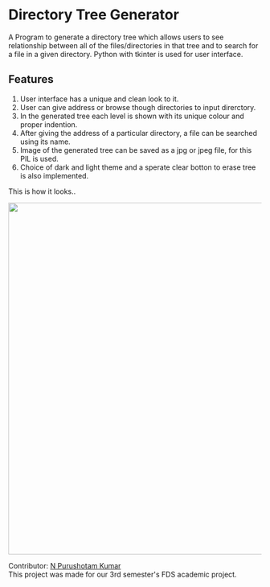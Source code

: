 # Directory Tree Generator
A Program to generate a directory tree which allows users to see relationship between all of the files/directories in that tree and to search for a file in a given directory.
Python with tkinter is used for user interface.

## Features

1. User interface has a unique and clean look to it.
2. User can give address or browse though directories to input direrctory.
3. In the generated tree each level is shown with its unique colour and proper indention.
4. After giving the address of a particular directory, a file can be searched using its name.
5. Image of the generated tree can be saved as a jpg or jpeg file, for this PIL is used.
6. Choice of dark and light theme and a sperate clear botton to erase tree is also implemented. 

This is how it looks..

<img src="https://user-images.githubusercontent.com/54796929/119269739-dc85f100-bc16-11eb-97fb-2db6a022ad31.png" width="700">


Contributor: [N Purushotam Kumar](https://github.com/n-purushotam)                                                                                                                 
This project was made for our 3rd semester's FDS academic project.
